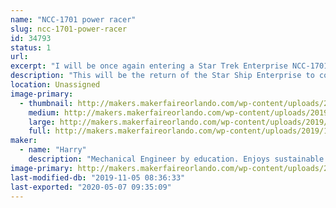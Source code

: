 ```yaml
---
name: "NCC-1701 power racer"
slug: ncc-1701-power-racer
id: 34793
status: 1
url: 
excerpt: "I will be once again entering a Star Trek Enterprise NCC-1701 themed power racer."
description: "This will be the return of the Star Ship Enterprise to compete in this years Power Racing event. The Enterprise won the award for most moxie points at the 2017 Orlando Maker Faire as well as the most overall points for the weekend. For the 2018 Orlando Maker Faire it won the most moxie points and came in second for most overall points. One of the unique features is that the engines double as T-shirt cannons!"
location: Unassigned
image-primary:
  - thumbnail: http://makers.makerfaireorlando.com/wp-content/uploads/2019/11/IMG_20191103_100859528-1-150x150.jpg
    medium: http://makers.makerfaireorlando.com/wp-content/uploads/2019/11/IMG_20191103_100859528-1-300x225.jpg
    large: http://makers.makerfaireorlando.com/wp-content/uploads/2019/11/IMG_20191103_100859528-1-1024x768.jpg
    full: http://makers.makerfaireorlando.com/wp-content/uploads/2019/11/IMG_20191103_100859528-1.jpg
maker:
  - name: "Harry"
    description: "Mechanical Engineer by education. Enjoys sustainable living projects. Currently have made or installed at my house: Roof mounted solar PV system; Three, 2 axis solar tracking arrays with 9 panels each; Solar hot water system; Solar home heating systems; Solar ovens; Aquaponics system with Tilapia; Chickens; Biodiesel production; normal gardening using dirt; and a 3000 gallon rainwater collection system. Also enjoy hacking things with Arduino. Member of the MakerFX Makerspace which is part of The Maker Effect Foundation, the group that puts on MakerFaire Orlando!"
image-primary: http://makers.makerfaireorlando.com/wp-content/uploads/2018/07/24171806338_8d800da229_k-1-677x1024.jpg
last-modified-db: "2019-11-05 08:36:33"
last-exported: "2020-05-07 09:35:09"
---
```

